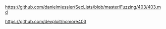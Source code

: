 https://github.com/danielmiessler/SecLists/blob/master/Fuzzing/403/403.md

https://github.com/devploit/nomore403